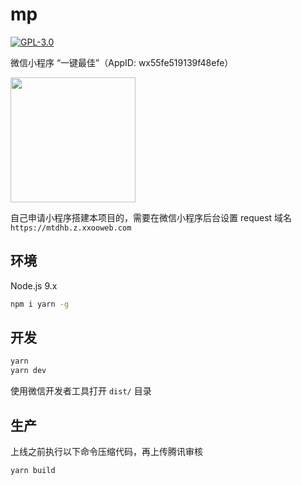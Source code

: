 # mp

[![GPL-3.0](https://img.shields.io/badge/license-GPL--3.0-blue.svg)](LICENSE)

微信小程序 “一键最佳”（AppID: wx55fe519139f48efe）

<img width="200" src="miniprogram.jpg" />

自己申请小程序搭建本项目的，需要在微信小程序后台设置 request 域名 `https://mtdhb.z.xxooweb.com`

## 环境

Node.js 9.x

```bash
npm i yarn -g
```

## 开发

```bash
yarn
yarn dev
```

使用微信开发者工具打开 `dist/` 目录

## 生产

上线之前执行以下命令压缩代码，再上传腾讯审核

```bash
yarn build
```
